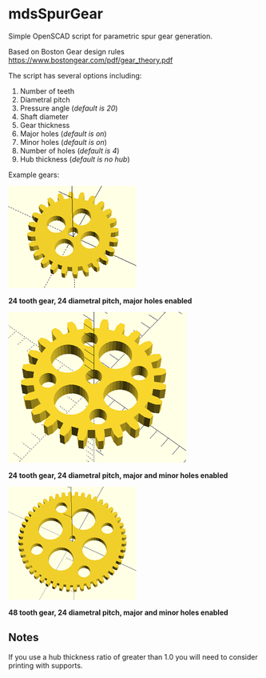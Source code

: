 # mdsSpurGear

Simple OpenSCAD script for parametric spur gear generation.  

Based on Boston Gear design rules https://www.bostongear.com/pdf/gear_theory.pdf

The script has several options including:

1. Number of teeth
2. Diametral pitch
3. Pressure angle (*default is 20*)
4. Shaft diameter
5. Gear thickness
6. Major holes (*default is on*)
7. Minor holes (*default is on*)
8. Number of holes (*default is 4*)
9. Hub thickness (*default is no hub*)

Example gears:

![alt text](https://github.com/mseminatore/mdsSpurGear/blob/master/Examples/Gear24.png "24 tooth gear")

**24 tooth gear, 24 diametral pitch, major holes enabled**

![alt text](https://github.com/mseminatore/mdsSpurGear/blob/master/Examples/Gear24minor.png "24 tooth gear")

**24 tooth gear, 24 diametral pitch, major and minor holes enabled**

![alt text](https://github.com/mseminatore/mdsSpurGear/blob/master/Examples/Gear48.png "48 tooth gear")

**48 tooth gear, 24 diametral pitch, major and minor holes enabled**

## Notes

If you use a hub thickness ratio of greater than 1.0 you will need to consider printing with supports.